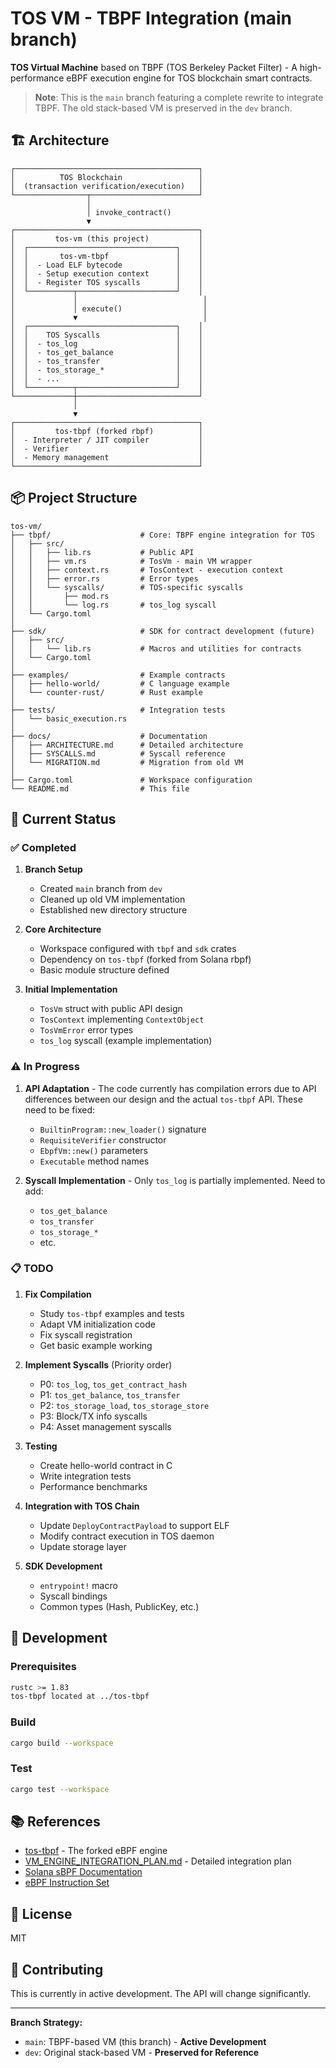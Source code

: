 # TOS VM - TBPF Integration (main branch)

**TOS Virtual Machine** based on TBPF (TOS Berkeley Packet Filter) - A high-performance eBPF execution engine for TOS blockchain smart contracts.

> **Note**: This is the `main` branch featuring a complete rewrite to integrate TBPF. The old stack-based VM is preserved in the `dev` branch.

## 🏗️ Architecture

```
┌─────────────────────────────────────────┐
│          TOS Blockchain                 │
│  (transaction verification/execution)   │
└────────────────┬────────────────────────┘
                 │
                 │ invoke_contract()
                 ▼
┌─────────────────────────────────────────┐
│         tos-vm (this project)           │
│  ┌─────────────────────────────────┐    │
│  │       tos-vm-tbpf               │    │
│  │  - Load ELF bytecode            │    │
│  │  - Setup execution context      │    │
│  │  - Register TOS syscalls        │    │
│  └──────────┬──────────────────────┘    │
│             │                            │
│             │ execute()                  │
│             ▼                            │
│  ┌─────────────────────────────────┐    │
│  │    TOS Syscalls                 │    │
│  │  - tos_log                      │    │
│  │  - tos_get_balance              │    │
│  │  - tos_transfer                 │    │
│  │  - tos_storage_*                │    │
│  │  - ...                          │    │
│  └──────────┬──────────────────────┘    │
└─────────────┼───────────────────────────┘
              │
              ▼
┌─────────────────────────────────────────┐
│         tos-tbpf (forked rbpf)          │
│  - Interpreter / JIT compiler           │
│  - Verifier                             │
│  - Memory management                    │
└─────────────────────────────────────────┘
```

## 📦 Project Structure

```
tos-vm/
├── tbpf/                    # Core: TBPF engine integration for TOS
│   ├── src/
│   │   ├── lib.rs           # Public API
│   │   ├── vm.rs            # TosVm - main VM wrapper
│   │   ├── context.rs       # TosContext - execution context
│   │   ├── error.rs         # Error types
│   │   └── syscalls/        # TOS-specific syscalls
│   │       ├── mod.rs
│   │       └── log.rs       # tos_log syscall
│   └── Cargo.toml
│
├── sdk/                     # SDK for contract development (future)
│   ├── src/
│   │   └── lib.rs           # Macros and utilities for contracts
│   └── Cargo.toml
│
├── examples/                # Example contracts
│   ├── hello-world/         # C language example
│   └── counter-rust/        # Rust example
│
├── tests/                   # Integration tests
│   └── basic_execution.rs
│
├── docs/                    # Documentation
│   ├── ARCHITECTURE.md      # Detailed architecture
│   ├── SYSCALLS.md          # Syscall reference
│   └── MIGRATION.md         # Migration from old VM
│
├── Cargo.toml               # Workspace configuration
└── README.md                # This file
```

## 🚀 Current Status

### ✅ Completed

1. **Branch Setup**
   - Created `main` branch from `dev`
   - Cleaned up old VM implementation
   - Established new directory structure

2. **Core Architecture**
   - Workspace configured with `tbpf` and `sdk` crates
   - Dependency on `tos-tbpf` (forked from Solana rbpf)
   - Basic module structure defined

3. **Initial Implementation**
   - `TosVm` struct with public API design
   - `TosContext` implementing `ContextObject`
   - `TosVmError` error types
   - `tos_log` syscall (example implementation)

### ⚠️ In Progress

1. **API Adaptation** - The code currently has compilation errors due to API differences between our design and the actual `tos-tbpf` API. These need to be fixed:
   - `BuiltinProgram::new_loader()` signature
   - `RequisiteVerifier` constructor
   - `EbpfVm::new()` parameters
   - `Executable` method names

2. **Syscall Implementation** - Only `tos_log` is partially implemented. Need to add:
   - `tos_get_balance`
   - `tos_transfer`
   - `tos_storage_*`
   - etc.

### 📋 TODO

1. **Fix Compilation**
   - Study `tos-tbpf` examples and tests
   - Adapt VM initialization code
   - Fix syscall registration
   - Get basic example working

2. **Implement Syscalls** (Priority order)
   - P0: `tos_log`, `tos_get_contract_hash`
   - P1: `tos_get_balance`, `tos_transfer`
   - P2: `tos_storage_load`, `tos_storage_store`
   - P3: Block/TX info syscalls
   - P4: Asset management syscalls

3. **Testing**
   - Create hello-world contract in C
   - Write integration tests
   - Performance benchmarks

4. **Integration with TOS Chain**
   - Update `DeployContractPayload` to support ELF
   - Modify contract execution in TOS daemon
   - Update storage layer

5. **SDK Development**
   - `entrypoint!` macro
   - Syscall bindings
   - Common types (Hash, PublicKey, etc.)

## 🔧 Development

### Prerequisites

```bash
rustc >= 1.83
tos-tbpf located at ../tos-tbpf
```

### Build

```bash
cargo build --workspace
```

### Test

```bash
cargo test --workspace
```

## 📚 References

- [tos-tbpf](../tos-tbpf) - The forked eBPF engine
- [VM_ENGINE_INTEGRATION_PLAN.md](../tos/docs/VM_ENGINE_INTEGRATION_PLAN.md) - Detailed integration plan
- [Solana sBPF Documentation](https://solana.com/docs/programs/faq#berkeley-packet-filter-bpf)
- [eBPF Instruction Set](https://www.kernel.org/doc/html/latest/bpf/instruction-set.html)

## 📝 License

MIT

## 🤝 Contributing

This is currently in active development. The API will change significantly.

---

**Branch Strategy:**
- `main`: TBPF-based VM (this branch) - **Active Development**
- `dev`: Original stack-based VM - **Preserved for Reference**
